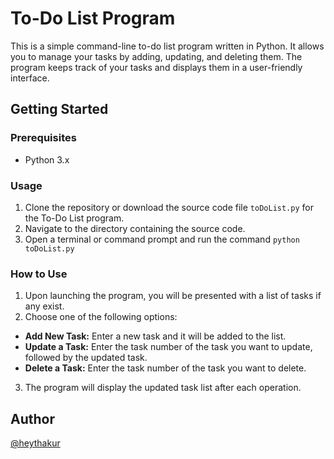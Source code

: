 # To-Do List Program

This is a simple command-line to-do list program written in Python. It allows you to manage your tasks by adding, updating, and deleting them. The program keeps track of your tasks and displays them in a user-friendly interface.


## Getting Started

### Prerequisites

- Python 3.x


### Usage

1. Clone the repository or download the source code file `toDoList.py` for the To-Do List program.
2. Navigate to the directory containing the source code.
3. Open a terminal or command prompt and run the command 
`python toDoList.py`


### How to Use

1. Upon launching the program, you will be presented with a list of tasks if any exist.
2. Choose one of the following options:
- **Add New Task:** Enter a new task and it will be added to the list.
- **Update a Task:** Enter the task number of the task you want to update, followed by the updated task.
- **Delete a Task:** Enter the task number of the task you want to delete.
3. The program will display the updated task list after each operation.


## Author


[@heythakur](https://www.github.com/heythakur)